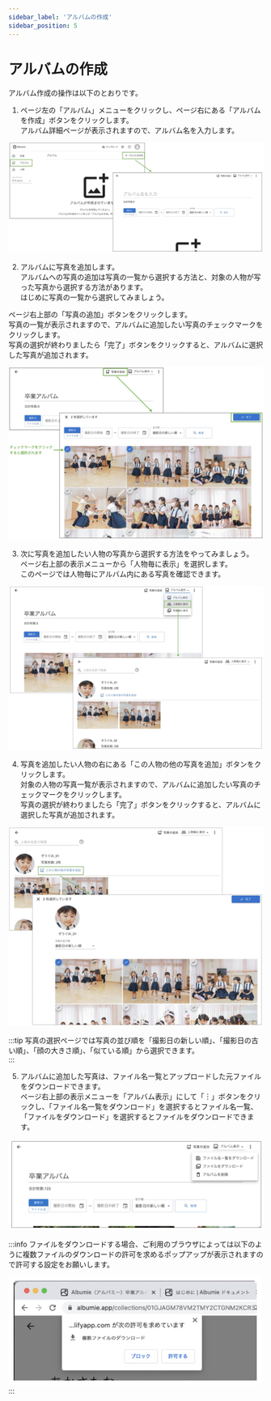 ```yaml
---
sidebar_label: 'アルバムの作成'
sidebar_position: 5
---
```


# アルバムの作成
アルバム作成の操作は以下のとおりです。

1. ページ左の「アルバム」メニューをクリックし、ページ右にある「アルバムを作成」ボタンをクリックします。  
アルバム詳細ページが表示されますので、アルバム名を入力します。

 ![create album](/img/docs/create-album.jpg)

2. アルバムに写真を追加します。  
アルバムへの写真の追加は写真の一覧から選択する方法と、対象の人物が写った写真から選択する方法があります。  
はじめに写真の一覧から選択してみましょう。  

 ページ右上部の「写真の追加」ボタンをクリックします。  
写真の一覧が表示されますので、アルバムに追加したい写真のチェックマークをクリックします。  
写真の選択が終わりましたら「完了」ボタンをクリックすると、アルバムに選択した写真が追加されます。

 ![select photo from photos](/img/docs/select-photo-from-photos.jpg)

3. 次に写真を追加したい人物の写真から選択する方法をやってみましょう。  
ページ右上部の表示メニューから「人物毎に表示」を選択します。  
このページでは人物毎にアルバム内にある写真を確認できます。

 ![photos in album by person](/img/docs/album-by-person.jpg)


4. 写真を追加したい人物の右にある「この人物の他の写真を追加」ボタンをクリックします。  
対象の人物の写真一覧が表示されますので、アルバムに追加したい写真のチェックマークをクリックします。  
写真の選択が終わりましたら「完了」ボタンをクリックすると、アルバムに選択した写真が追加されます。

 ![select photo from person's photos](/img/docs/select-photo-from-person-photos.jpg)

:::tip
写真の選択ページでは写真の並び順を「撮影日の新しい順」、「撮影日の古い順」、「顔の大きさ順」、「似ている順」から選択できます。  
:::

5. アルバムに追加した写真は、ファイル名一覧とアップロードした元ファイルをダウンロードできます。  
ページ右上部の表示メニューを「アルバム表示」にして「︙」ボタンをクリックし、「ファイル名一覧をダウンロード」を選択するとファイル名一覧、「ファイルをダウンロード」を選択するとファイルをダウンロードできます。  

 ![ファイルのエクスポート](/img/docs/export-text-or-file.jpg)


:::info
ファイルをダウンロードする場合、ご利用のブラウザによっては以下のように複数ファイルのダウンロードの許可を求めるポップアップが表示されますので許可する設定をお願いします。

  <img src="/img/docs/allow-to-download.jpg" alt="複数ファイルのダウンロードの許可" width="500"/>
:::
